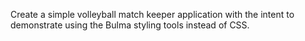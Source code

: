 Create a simple volleyball match keeper application with the intent to demonstrate using the Bulma styling tools instead of CSS. 

